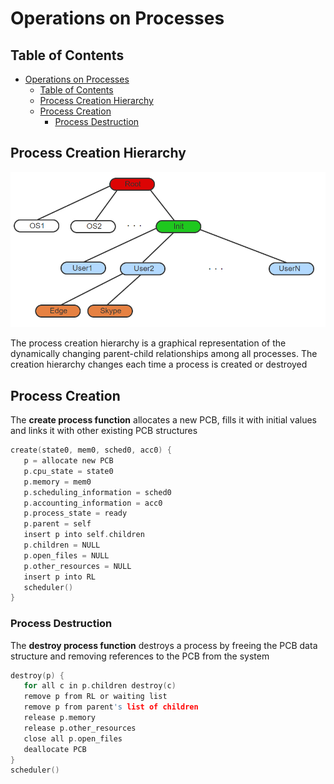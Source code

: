# Operations on Processes

## Table of Contents

- [Operations on Processes](#operations-on-processes)
  - [Table of Contents](#table-of-contents)
  - [Process Creation Hierarchy](#process-creation-hierarchy)
  - [Process Creation](#process-creation)
    - [Process Destruction](#process-destruction)

## Process Creation Hierarchy

![process_creation_hierarchy](/notes/assets/ptr/process_creation_hierarchy.PNG)

The process creation hierarchy is a graphical representation of the dynamically changing parent-child relationships among all processes. The creation hierarchy changes each time a process is created or destroyed

## Process Creation

The **create process function** allocates a new PCB, fills it with initial values and links it with other existing PCB structures

```c
create(state0, mem0, sched0, acc0) { 
   p = allocate new PCB
   p.cpu_state = state0
   p.memory = mem0
   p.scheduling_information = sched0
   p.accounting_information = acc0
   p.process_state = ready
   p.parent = self
   insert p into self.children
   p.children = NULL
   p.open_files = NULL
   p.other_resources = NULL
   insert p into RL
   scheduler()
}
```

### Process Destruction

The **destroy process function** destroys a process by freeing the PCB data structure and removing references to the PCB from the system

```c
destroy(p) {
   for all c in p.children destroy(c) 
   remove p from RL or waiting list
   remove p from parent's list of children
   release p.memory 
   release p.other_resources 
   close all p.open_files 
   deallocate PCB
}
scheduler()
```
